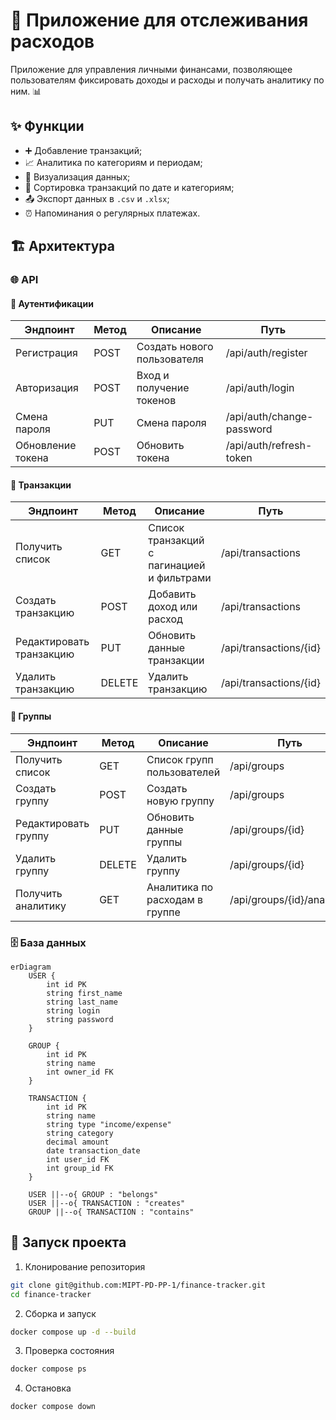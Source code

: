 # 💸 Приложение для отслеживания расходов

Приложение для управления личными финансами, позволяющее пользователям фиксировать доходы и расходы и получать аналитику по ним. 📊

## ✨ Функции

- ➕ Добавление транзакций;
- 📈 Аналитика по категориям и периодам;
- 🥧 Визуализация данных;
- 🧹 Сортировка транзакций по дате и категориям;
- 📤 Экспорт данных в `.csv` и `.xlsx`;
- ⏰ Напоминания о регулярных платежах.

## 🏗️ Архитектура

### 🌐 API

#### 🔐 Аутентификации

| Эндпоинт          | Метод | Описание                    | Путь                      |
| ----------------- | ----- | --------------------------- | ------------------------- |
| Регистрация       | POST  | Создать нового пользователя | /api/auth/register        |
| Авторизация       | POST  | Вход и получение токенов    | /api/auth/login           |
| Смена пароля      | PUT   | Смена пароля                | /api/auth/change-password |
| Обновление токена | POST  | Обновить токена             | /api/auth/refresh-token   |

#### 💼 Транзакции

| Эндпоинт                 | Метод  | Описание                                   | Путь                   |
| ------------------------ | ------ | ------------------------------------------ | ---------------------- |
| Получить список          | GET    | Список транзакций с пагинацией и фильтрами | /api/transactions      |
| Создать транзакцию       | POST   | Добавить доход или расход                  | /api/transactions      |
| Редактировать транзакцию | PUT    | Обновить данные транзакции                 | /api/transactions/{id} |
| Удалить транзакцию       | DELETE | Удалить транзакцию                         | /api/transactions/{id} |

#### 👥 Группы

| Эндпоинт             | Метод  | Описание                       | Путь                       |
| -------------------- | ------ | ------------------------------ | -------------------------- |
| Получить список      | GET    | Список групп пользователей     | /api/groups                |
| Создать группу       | POST   | Создать новую группу           | /api/groups                |
| Редактировать группу | PUT    | Обновить данные группы         | /api/groups/{id}           |
| Удалить группу       | DELETE | Удалить группу                 | /api/groups/{id}           |
| Получить аналитику   | GET    | Аналитика по расходам в группе | /api/groups/{id}/analytics |

### 🗄️ База данных

```mermaid
erDiagram
    USER {
        int id PK
        string first_name
        string last_name
        string login
        string password
    }

    GROUP {
        int id PK
        string name
        int owner_id FK
    }

    TRANSACTION {
        int id PK
        string name
        string type "income/expense"
        string category
        decimal amount
        date transaction_date
        int user_id FK
        int group_id FK
    }

    USER ||--o{ GROUP : "belongs"
    USER ||--o{ TRANSACTION : "creates"
    GROUP ||--o{ TRANSACTION : "contains"
```

## 🚀 Запуск проекта

1. Клонирование репозитория
```bash
git clone git@github.com:MIPT-PD-PP-1/finance-tracker.git
cd finance-tracker
```

2. Сборка и запуск
```bash
docker compose up -d --build
```

3. Проверка состояния
```bash
docker compose ps
```

4. Остановка
```bash
docker compose down
```

